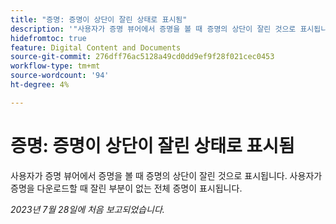 ```yaml
---
title: "증명: 증명이 상단이 잘린 상태로 표시됨"
description: '"사용자가 증명 뷰어에서 증명을 볼 때 증명의 상단이 잘린 것으로 표시됩니다. 사용자가 증명을 다운로드할 때 잘린 부분이 없는 전체 증명이 표시됩니다. ”'
hidefromtoc: true
feature: Digital Content and Documents
source-git-commit: 276dff76ac5128a49cd0dd9ef9f28f021cec0453
workflow-type: tm+mt
source-wordcount: '94'
ht-degree: 4%

---
```



# 증명: 증명이 상단이 잘린 상태로 표시됨

<!--WF and WFP TOCs-->

사용자가 증명 뷰어에서 증명을 볼 때 증명의 상단이 잘린 것으로 표시됩니다. 사용자가 증명을 다운로드할 때 잘린 부분이 없는 전체 증명이 표시됩니다.

_2023년 7월 28일에 처음 보고되었습니다._

